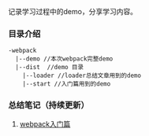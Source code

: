 记录学习过程中的demo，分享学习内容。
### 目录介绍
```
-webpack
  |--demo //本次webpack完整demo
  |--dist  //demo 目录
    |--loader //loader总结文章用到的demo
    |--start //入门篇用到的demo
```

### 总结笔记（持续更新）
1. [webpack入门篇](http://note.youdao.com/noteshare?id=62a5e6d0998951ced23dc1e264f7302b&sub=04A44132BFA94DB08179002D5B8146A9)

